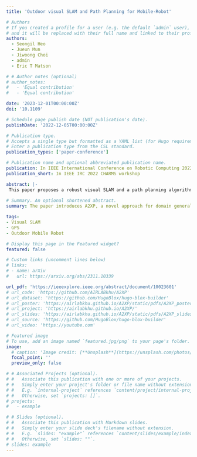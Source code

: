 ```yaml
---
title: 'Outdoor visual SLAM and Path Planning for Mobile-Robot'

# Authors
# If you created a profile for a user (e.g. the default `admin` user), write the username (folder name) here
# and it will be replaced with their full name and linked to their profile.
authors:
  - Seongil Heo
  - Jueun Mun
  - Jiwoong Choi
  - admin
  - Eric T Matson

# # Author notes (optional)
# author_notes:
#   - 'Equal contribution'
#   - 'Equal contribution'

date: '2023-12-01T00:00:00Z'
doi: '10.1109'

# Schedule page publish date (NOT publication's date).
publishDate: '2022-12-05T00:00:00Z'

# Publication type.
# Accepts a single type but formatted as a YAML list (for Hugo requirements).
# Enter a publication type from the CSL standard.
publication_types: ['paper-conference']

# Publication name and optional abbreviated publication name.
publication: In IEEE International Conference on Robotic Computing 2022
publication_short: In IEEE IRC 2022 CHARMS workshop

abstract: |-
 This paper proposes a robust visual SLAM and a path planning algorithm for autonomous vehicles in the outdoor environment. The consideration of the outdoor characteristics was essential in both SLAM and path planning processes. This study can be used when it is necessary to know the exact appearance of the environment due to the impossibility of observing the environment through a satellite map, e.g., inside a forest. The visual SLAM system was developed using GPS data in consideration of the deterioration of camera recognition performance outdoors. The GPS data was inserted into every multi-thread of visual SLAM, which are Camera Tracking, Local Mapping, and Loop Closing. It enhanced the accuracy of the map and saved computational power by preventing useless calculations. In the path planning part, our method divided the path based on the stability of the roads. When determining the optimal path, the stability of the road and the driving time were considered, and the weight was assigned based on the GPS data.
 
# Summary. An optional shortened abstract.
summary: The paper introduces A2XP, a novel approach for domain generalization, which optimizes prompts for each source domain and combines them for robust performance across domains, while also preserving privacy and integrity of the network architecture. Experimental results demonstrate its state-of-the-art performance in computer vision tasks and its potential for broader applications.

tags: 
- Visual SLAM
- GPS
- Outdoor Mobile Robot

# Display this page in the Featured widget?
featured: false

# Custom links (uncomment lines below)
# links:
# - name: arXiv
#   url: https://arxiv.org/abs/2311.10339

url_pdf: 'https://ieeexplore.ieee.org/abstract/document/10023601'
# url_code: 'https://github.com/AIRLABkhu/A2XP'
# url_dataset: 'https://github.com/HugoBlox/hugo-blox-builder'
# url_poster: 'https://airlabkhu.github.io/A2XP/static/pdfs/A2XP_poster.pdf#view=fit'
# url_project: 'https://airlabkhu.github.io/A2XP/'
# url_slides: 'https://airlabkhu.github.io/A2XP/static/pdfs/A2XP_slides.pdf#view=fit'
# url_source: 'https://github.com/HugoBlox/hugo-blox-builder'
# url_video: 'https://youtube.com'

# Featured image
# To use, add an image named `featured.jpg/png` to your page's folder.
image:
  # caption: 'Image credit: [**Unsplash**](https://unsplash.com/photos/pLCdAaMFLTE)' 
  focal_point: ''
  preview_only: false

# # Associated Projects (optional).
# #   Associate this publication with one or more of your projects.
# #   Simply enter your project's folder or file name without extension.
# #   E.g. `internal-project` references `content/project/internal-project/index.md`.
# #   Otherwise, set `projects: []`.
# projects:
#   - example

# # Slides (optional).
# #   Associate this publication with Markdown slides.
# #   Simply enter your slide deck's filename without extension.
# #   E.g. `slides: "example"` references `content/slides/example/index.md`.
# #   Otherwise, set `slides: ""`.
# slides: example
---
```



<!-- {{% callout note %}}
Click the _Cite_ button above to demo the feature to enable visitors to import publication metadata into their reference management software.
{{% /callout %}}

{{% callout note %}}
Create your slides in Markdown - click the _Slides_ button to check out the example.
{{% /callout %}}

Add the publication's **full text** or **supplementary notes** here. You can use rich formatting such as including [code, math, and images](https://docs.hugoblox.com/content/writing-markdown-latex/). -->
